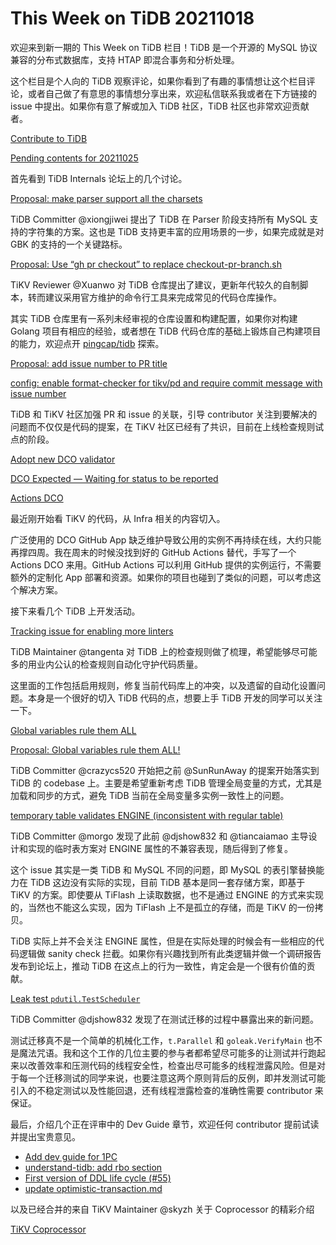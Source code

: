 # This Week on TiDB 20211018

欢迎来到新一期的 This Week on TiDB 栏目！TiDB 是一个开源的 MySQL 协议兼容的分布式数据库，支持 HTAP 即混合事务和分析处理。

这个栏目是个人向的 TiDB 观察评论，如果你看到了有趣的事情想让这个栏目评论，或者自己做了有意思的事情想分享出来，欢迎私信联系我或者在下方链接的 issue 中提出。如果你有意了解或加入 TiDB 社区，TiDB 社区也非常欢迎贡献者。

[Contribute to TiDB](https://pingcap.github.io/tidb-dev-guide/contribute-to-tidb/introduction.html)

[Pending contents for 20211025](https://github.com/tisonkun/weekly/issues/13)

首先看到 TiDB Internals 论坛上的几个讨论。

[Proposal: make parser support all the charsets](https://internals.tidb.io/t/topic/456)

TiDB Committer @xiongjiwei 提出了 TiDB 在 Parser 阶段支持所有 MySQL 支持的字符集的方案。这也是 TiDB 支持更丰富的应用场景的一步，如果完成就是对 GBK 的支持的一个关键路标。

[Proposal: Use “gh pr checkout” to replace checkout-pr-branch.sh](https://internals.tidb.io/t/topic/454)

TiKV Reviewer @Xuanwo 对 TiDB 仓库提出了建议，更新年代较久的自制脚本，转而建议采用官方维护的命令行工具来完成常见的代码仓库操作。

其实 TiDB 仓库里有一系列未经审视的仓库设置和构建配置，如果你对构建 Golang 项目有相应的经验，或者想在 TiDB 代码仓库的基础上锻炼自己构建项目的能力，欢迎点开 [pingcap/tidb](http://github.com/pingcap/tidb) 探索。

[Proposal: add issue number to PR title](https://internals.tidb.io/t/topic/409)

[config: enable format-checker for tikv/pd and require commit message with issue number](https://github.com/ti-community-infra/configs/pull/448)

TiDB 和 TiKV 社区加强 PR 和 issue 的关联，引导 contributor 关注到要解决的问题而不仅仅是代码的提案，在 TiKV 社区已经有了共识，目前在上线检查规则试点的阶段。

[Adopt new DCO validator](https://github.com/tikv/tikv/issues/11078)

[DCO Expected — Waiting for status to be reported](https://github.com/probot/dco/issues/162)

[Actions DCO](https://github.com/marketplace/actions/actions-dco)

最近刚开始看 TiKV 的代码，从 Infra 相关的内容切入。

广泛使用的 DCO GitHub App 缺乏维护导致公用的实例不再持续在线，大约只能再撑四周。我在周末的时候没找到好的 GitHub Actions 替代，手写了一个 Actions DCO 来用。GitHub Actions 可以利用 GitHub 提供的实例运行，不需要额外的定制化 App 部署和资源。如果你的项目也碰到了类似的问题，可以考虑这个解决方案。

接下来看几个 TiDB 上开发活动。

[Tracking issue for enabling more linters](https://github.com/pingcap/tidb/issues/28720)

TiDB Maintainer @tangenta 对 TiDB 上的检查规则做了梳理，希望能够尽可能多的用业内公认的检查规则自动化守护代码质量。

这里面的工作包括启用规则，修复当前代码库上的冲突，以及遗留的自动化设置问题。本身是一个很好的切入 TiDB 代码的点，想要上手 TiDB 开发的同学可以关注一下。

[Global variables rule them ALL](https://github.com/pingcap/tidb/issues/28786)

[Proposal: Global variables rule them ALL!](https://internals.tidb.io/t/topic/413)

TiDB Committer @crazycs520 开始把之前 @SunRunAway 的提案开始落实到 TiDB 的 codebase 上。主要是希望重新考虑 TiDB 管理全局变量的方式，尤其是加载和同步的方式，避免 TiDB 当前在全局变量多实例一致性上的问题。

[temporary table validates ENGINE (inconsistent with regular table)](https://github.com/pingcap/tidb/issues/28541)

TiDB Committer @morgo 发现了此前 @djshow832 和 @tiancaiamao 主导设计和实现的临时表方案对 ENGINE 属性的不兼容表现，随后得到了修复。

这个 issue 其实是一类 TiDB 和 MySQL 不同的问题，即 MySQL 的表引擎替换能力在 TiDB 这边没有实际的实现，目前 TiDB 基本是同一套存储方案，即基于 TiKV 的方案。即使要从 TiFlash 上读取数据，也不是通过 ENGINE 的方式来实现的，当然也不能这么实现，因为 TiFlash 上不是孤立的存储，而是 TiKV 的一份拷贝。

TiDB 实际上并不会关注 ENGINE 属性，但是在实际处理的时候会有一些相应的代码逻辑做 sanity check 拦截。如果你有兴趣找到所有此类逻辑并做一个调研报告发布到论坛上，推动 TiDB 在这点上的行为一致性，肯定会是一个很有价值的贡献。

[Leak test `pdutil.TestScheduler`](https://github.com/pingcap/tidb/issues/28816)

TiDB Committer @djshow832 发现了在测试迁移的过程中暴露出来的新问题。

测试迁移真不是一个简单的机械化工作，`t.Parallel` 和 `goleak.VerifyMain` 也不是魔法咒语。我和这个工作的几位主要的参与者都希望尽可能多的让测试并行跑起来以改善效率和压测代码的线程安全性，检查出尽可能多的线程泄露风险。但是对于每一个迁移测试的同学来说，也要注意这两个原则背后的反例，即并发测试可能引入的不稳定测试以及性能回退，还有线程泄露检查的准确性需要 contributor 来保证。

最后，介绍几个正在评审中的 Dev Guide 章节，欢迎任何 contributor 提前试读并提出宝贵意见。

* [Add dev guide for 1PC](https://github.com/pingcap/tidb-dev-guide/pull/160)
* [understand-tidb: add rbo section](https://github.com/pingcap/tidb-dev-guide/pull/167)
* [First version of DDL life cycle (#55)](https://github.com/pingcap/tidb-dev-guide/pull/170)
* [update optimistic-transaction.md](https://github.com/pingcap/tidb-dev-guide/pull/165)

以及已经合并的来自 TiKV Maintainer @skyzh 关于 Coprocessor 的精彩介绍

[TiKV Coprocessor](https://tisonkun.github.io/tikv-dev-guide/understanding-tikv/coprocessor/intro.html)
